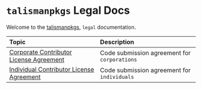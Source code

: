 # `talismanpkgs` Legal Docs

Welcome to the [talismanpkgs](https://github.com/talismanco/talismanpkgs), `legal` documentation.

| Topic                                                                                   | Description                                |
| :-------------------------------------------------------------------------------------- | :----------------------------------------- |
| [Corporate Contributor License Agreement](corporate_contributor_license_agreement.md)   | Code submission agreement for `corporations` |
| [Individual Contributor License Agreement](individual_contributor_license_agreement.md) | Code submission agreement for `individuals`  |
